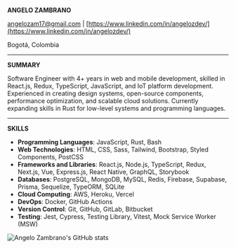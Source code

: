 **ANGELO ZAMBRANO**

[angelozam17@gmail.com](mailto:angelozam17@gmail.com) | [https://www.linkedin.com/in/angelozdev/](https://www.linkedin.com/in/angelozdev/)

Bogotá, Colombia

---

**SUMMARY**

Software Engineer with 4+ years in web and mobile development, skilled in React.js, Redux, TypeScript, JavaScript, and IoT platform development. Experienced in creating design systems, open-source components, performance optimization, and scalable cloud solutions. Currently expanding skills in Rust for low-level systems and programming languages.

---

**SKILLS**

- **Programming Languages**: JavaScript, Rust, Bash
- **Web Technologies**: HTML, CSS, Sass, Tailwind, Bootstrap, Styled Components, PostCSS
- **Frameworks and Libraries**: React.js, Node.js, TypeScript, Redux, Next.js, Vue, Express.js, React Native, GraphQL, Storybook
- **Databases**: PostgreSQL, MongoDB, MySQL, Redis, Firebase, Supabase, Prisma, Sequelize, TypeORM, SQLite
- **Cloud Computing**: AWS, Heroku, Vercel
- **DevOps**: Docker, GitHub Actions
- **Version Control**: Git, GitHub, GitLab, Bitbucket
- **Testing**: Jest, Cypress, Testing Library, Vitest, Mock Service Worker (MSW)



![Angelo Zambrano's GitHub stats](https://github-readme-stats.vercel.app/api?username=angelozdev&show_icons=true)
